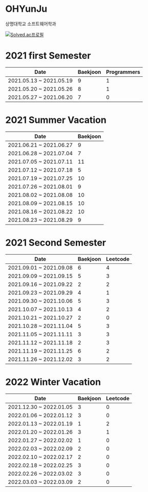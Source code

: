 # OHYunJu
상명대학교 소프트웨어학과

[![Solved.ac프로필](http://mazassumnida.wtf/api/v2/generate_badge?boj=bibi0218)](https://solved.ac/bibi0218)

# 2021 first Semester
Date | Baekjoon | Programmers
 -----|----------|----------
 2021.05.13 ~ 2021.05.19  | 9 | 1
 2021.05.20 ~ 2021.05.26  | 8 | 1
 2021.05.27 ~ 2021.06.20  | 7 | 0
 
# 2021 Summer Vacation
 Date | Baekjoon 
 -----|----------
 2021.06.21 ~ 2021.06.27  | 9 
 2021.06.28 ~ 2021.07.04  | 7
 2021.07.05 ~ 2021.07.11  | 11
 2021.07.12 ~ 2021.07.18  | 5
 2021.07.19 ~ 2021.07.25  | 10
 2021.07.26 ~ 2021.08.01  | 9
 2021.08.02 ~ 2021.08.08  | 10
 2021.08.09 ~ 2021.08.15  | 10
 2021.08.16 ~ 2021.08.22  | 10
 2021.08.23 ~ 2021.08.29  | 9

# 2021 Second Semester
 Date | Baekjoon | Leetcode
 -----|----------|----------
 2021.09.01 ~ 2021.09.08  | 6 | 4
 2021.09.09 ~ 2021.09.15  | 5 | 3
 2021.09.16 ~ 2021.09.22  | 2 | 2
 2021.09.23 ~ 2021.09.29  | 4 | 1
 2021.09.30 ~ 2021.10.06  | 5 | 3
 2021.10.07 ~ 2021.10.13  | 4 | 2
 2021.10.21 ~ 2021.10.27  | 2 | 0
 2021.10.28 ~ 2021.11.04  | 5 | 3
 2021.11.05 ~ 2021.11.11  | 3 | 3
 2021.11.12 ~ 2021.11.18  | 2 | 3
 2021.11.19 ~ 2021.11.25  | 6 | 2
 2021.11.26 ~ 2021.12.02  | 3 | 2
 
 # 2022 Winter Vacation
 Date | Baekjoon | Leetcode
 -----|----------|----------
 2021.12.30 ~ 2022.01.05  | 3 | 0
 2022.01.06 ~ 2022.01.12  | 3 | 0
 2022.01.13 ~ 2022.01.19  | 1 | 2
 2022.01.20 ~ 2022.01.26  | 3 | 1
 2022.01.27 ~ 2022.02.02  | 1 | 0
 2022.02.03 ~ 2022.02.09  | 2 | 0
 2022.02.10 ~ 2022.02.17  | 2 | 0
 2022.02.18 ~ 2022.02.25  | 3 | 0
 2022.02.26 ~ 2022.03.02  | 3 | 0
 2022.03.03 ~ 2022.03.09  | 2 | 0

